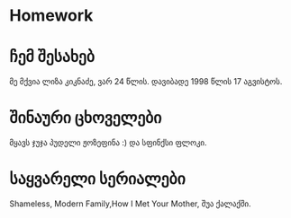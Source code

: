 # Homework

# ჩემ შესახებ
მე მქვია ლიზა კიკნაძე, ვარ 24 წლის. დავიბადე 1998 წლის 17 აგვისტოს. 
# შინაური ცხოველები
მყავს ჯუჯა პუდელი ჟოზეფინა :) და სფინქსი ფლოკი.
# საყვარელი სერიალები
Shameless, Modern Family,How I Met Your Mother, შუა ქალაქში.